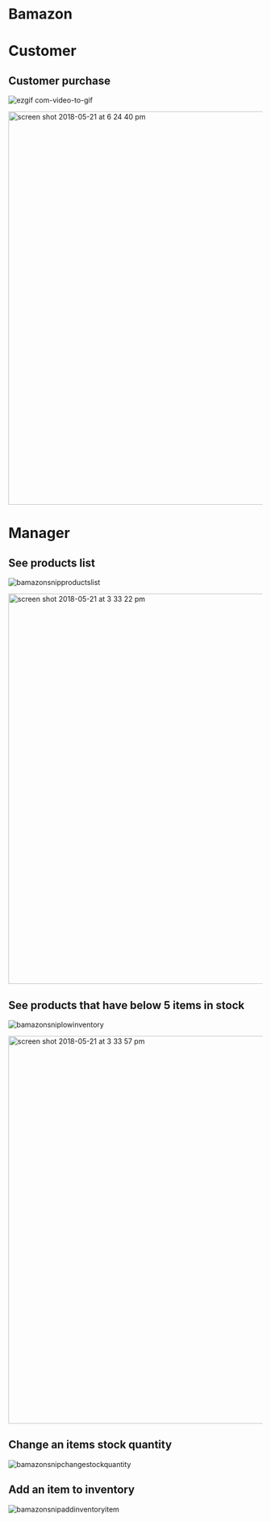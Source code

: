 # Bamazon

# Customer
## Customer purchase
![ezgif com-video-to-gif](https://user-images.githubusercontent.com/35464374/40334341-c12d39fa-5d22-11e8-9e2d-779a16745d48.gif)

<img width="779" alt="screen shot 2018-05-21 at 6 24 40 pm" src="https://user-images.githubusercontent.com/35464374/40334614-61b40e16-5d24-11e8-9975-0435abeb539a.png">


# Manager
## See products list
![bamazonsnipproductslist](https://user-images.githubusercontent.com/35464374/40330705-6ad935b8-5d13-11e8-9a99-c0678ebce4cf.gif)

<img width="773" alt="screen shot 2018-05-21 at 3 33 22 pm" src="https://user-images.githubusercontent.com/35464374/40334712-01fbc92c-5d25-11e8-983b-ef49f9fc6db1.png">


## See products that have below 5 items in stock
![bamazonsniplowinventory](https://user-images.githubusercontent.com/35464374/40330888-0d08b282-5d14-11e8-8076-669f1ce83e62.gif)

<img width="768" alt="screen shot 2018-05-21 at 3 33 57 pm" src="https://user-images.githubusercontent.com/35464374/40334659-ae236b5c-5d24-11e8-973c-b9daf899e209.png">


## Change an items stock quantity
![bamazonsnipchangestockquantity](https://user-images.githubusercontent.com/35464374/40330897-15f9f040-5d14-11e8-892f-b7936668e6c8.gif)


## Add an item to inventory
![bamazonsnipaddinventoryitem](https://user-images.githubusercontent.com/35464374/40330901-1b44ec76-5d14-11e8-8132-5ef5a587ecaa.gif)
